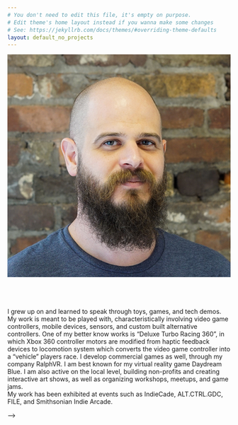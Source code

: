 ```yaml
---
# You don't need to edit this file, it's empty on purpose.
# Edit theme's home layout instead if you wanna make some changes
# See: https://jekyllrb.com/docs/themes/#overriding-theme-defaults
layout: default_no_projects
---
```


<div class="right">
  <div class="row">
    <div class="col-xs-12">
    </div>
      <div class="col-xs-8" style="padding-bottom:20px">
        <img src="/images/headshot_2017.jpg" class="img-responsive" alt="richie photo" style="padding-bottom: 2rem; max-width:100%">
      </div>
    </div>
  <p>I grew up on and learned to speak through toys, games, and tech demos. My work is meant to be played with, characteristically involving video game controllers, mobile devices, sensors, and custom built alternative controllers. One of my better know works is “Deluxe Turbo Racing 360”, in which Xbox 360 controller motors are modified from haptic feedback devices to locomotion system which converts the video game controller into a “vehicle” players race. I develop commercial games as well, through my company RalphVR. I am best known for my virtual reality game Daydream Blue. I am also active on the local level, building non-profits and creating interactive art shows, as well as organizing workshops, meetups, and game jams.
  <br>
  My work has been exhibited at events such as IndieCade, ALT.CTRL.GDC, FILE, and Smithsonian Indie Arcade. </p>-->
</div>
